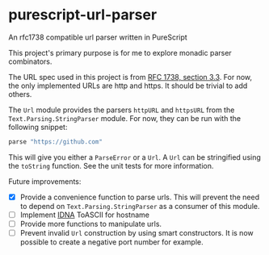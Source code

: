 # purescript-url-parser
An rfc1738 compatible url parser written in PureScript

This project's primary purpose is for me to explore monadic parser combinators.

The URL spec used in this project is from [RFC 1738, section 3.3](https://datatracker.ietf.org/doc/html/rfc1738#section-3.3). For now, the only implemented URLs are http and https. It should be trivial to add others.

The `Url` module provides the parsers `httpURL` and `httpsURL` from the `Text.Parsing.StringParser` module. For now, they can be run with the following snippet:
```purescript
parse "https://github.com"
```
This will give you either a `ParseError` or a `Url`. A `Url` can be stringified using the `toString` function.
See the unit tests for more information.

Future improvements:
- [x] Provide a convenience function to parse urls. This will prevent the need to depend on `Text.Parsing.StringParser` as a consumer of this module.
- [ ] Implement [IDNA](https://www.rfc-editor.org/rfc/rfc3490#section-4) ToASCII for hostname
- [ ] Provide more functions to manipulate urls.
- [ ] Prevent invalid `Url` construction by using smart constructors. It is now possible to create a negative port number for example.
